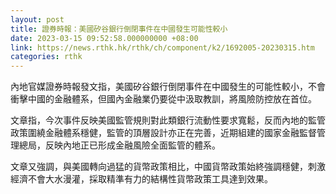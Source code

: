 ```yaml
---
layout: post
title: 證券時報：美國矽谷銀行倒閉事件在中國發生可能性較小
date: 2023-03-15 09:52:58.000000000 +08:00
link: https://news.rthk.hk/rthk/ch/component/k2/1692005-20230315.htm
categories: rthk
---
```


內地官媒證券時報發文指，美國矽谷銀行倒閉事件在中國發生的可能性較小，不會衝擊中國的金融體系，但國內金融業仍要從中汲取教訓，將風險防控放在首位。

文章指，今次事件反映美國監管規則對此類銀行流動性要求寬鬆，反而內地的監管政策圍繞金融體系穩健，監管的頂層設計亦正在完善，近期組建的國家金融監督管理總局，反映內地正已形成金融風險全面監管的體系。

文章又強調，與美國轉向過猛的貨幣政策相比，中國貨幣政策始終強調穩健，刺激經濟不會大水漫灌，採取精準有力的結構性貨幣政策工具達到效果。
